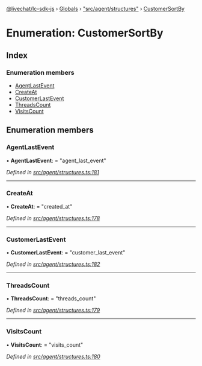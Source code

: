 [@livechat/lc-sdk-js](../README.md) › [Globals](../globals.md) › ["src/agent/structures"](../modules/_src_agent_structures_.md) › [CustomerSortBy](_src_agent_structures_.customersortby.md)

# Enumeration: CustomerSortBy

## Index

### Enumeration members

* [AgentLastEvent](_src_agent_structures_.customersortby.md#agentlastevent)
* [CreateAt](_src_agent_structures_.customersortby.md#createat)
* [CustomerLastEvent](_src_agent_structures_.customersortby.md#customerlastevent)
* [ThreadsCount](_src_agent_structures_.customersortby.md#threadscount)
* [VisitsCount](_src_agent_structures_.customersortby.md#visitscount)

## Enumeration members

###  AgentLastEvent

• **AgentLastEvent**: = "agent_last_event"

*Defined in [src/agent/structures.ts:181](https://github.com/livechat/lc-sdk-js/blob/e25bbbb/src/agent/structures.ts#L181)*

___

###  CreateAt

• **CreateAt**: = "created_at"

*Defined in [src/agent/structures.ts:178](https://github.com/livechat/lc-sdk-js/blob/e25bbbb/src/agent/structures.ts#L178)*

___

###  CustomerLastEvent

• **CustomerLastEvent**: = "customer_last_event"

*Defined in [src/agent/structures.ts:182](https://github.com/livechat/lc-sdk-js/blob/e25bbbb/src/agent/structures.ts#L182)*

___

###  ThreadsCount

• **ThreadsCount**: = "threads_count"

*Defined in [src/agent/structures.ts:179](https://github.com/livechat/lc-sdk-js/blob/e25bbbb/src/agent/structures.ts#L179)*

___

###  VisitsCount

• **VisitsCount**: = "visits_count"

*Defined in [src/agent/structures.ts:180](https://github.com/livechat/lc-sdk-js/blob/e25bbbb/src/agent/structures.ts#L180)*
